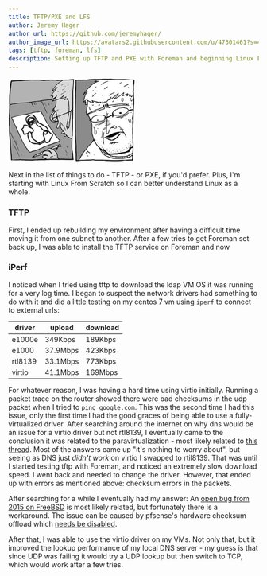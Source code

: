 ```yaml
---
title: TFTP/PXE and LFS
author: Jeremy Hager
author_url: https://github.com/jeremyhager/
author_image_url: https://avatars2.githubusercontent.com/u/47301461?s=460&u=05e044dcce4be18b670f9e2c9bda99c511cd4009&v=4
tags: [tftp, foreman, lfs]
description: Setting up TFTP and PXE with Foreman and beginning Linux From Scratch.
---
```


<img src="/img/lfs.png" width="256"/>

Next in the list of things to do - TFTP - or PXE, if you'd prefer. Plus, I'm starting with Linux From Scratch so I can better understand Linux as a whole.

<!--truncate-->

### TFTP

First, I ended up rebuilding my environment after having a difficult time moving it from one subnet to another. After a few tries to get Foreman set back up, I was able to install the TFTP service on Foreman and now 

### iPerf
I noticed when I tried using tftp to download the ldap VM OS it was running for a very log time. I began to suspect the network drivers had something to do with it and did a little testing on my centos 7 vm using `iperf` to connect to external urls:

|driver |upload  |download|
|-------|--------|--------|
|e1000e |349Kbps |189Kbps |
|e1000  |37.9Mbps|423Kbps |
|rtl8139|33.1Mbps|773Kbps |
|virtio |41.1Mbps|169Mbps |

For whatever reason, I was having a hard time using virtio initially. Running a packet trace on the router showed there were bad checksums in the udp packet when I tried to `ping google.com`. This was the second time I had this issue, only the first time I had the good graces of being able to use a fully-virtualized driver. After searching around the internet on why dns would be an issue for a virtio driver but not rtl8139, I eventually came to the conclusion it was related to the paravirtualization - most likely related to [this thread](https://unix.stackexchange.com/a/584368). Most of the answers came up "it's nothing to worry about", but seeing as DNS just *didn't work* on virtio I swapped to rtil8139. That was until I started testing tftp with Foreman, and noticed an extremely slow download speed. I went back and needed to change the driver. However, that ended up with errors as mentioned above: checksum errors in the packets.

After searching for a while I eventually had my answer: An [open bug from 2015 on FreeBSD](https://bugs.freebsd.org/bugzilla/show_bug.cgi?id=165059) is most likely related, but fortunately there is a workaround. The issue can be caused by pfsense's hardware checksum offload which [needs be disabled](https://docs.netgate.com/pfsense/en/latest/virtualization/virtio.html#disable-hardware-checksum-offloading).

After that, I was able to use the virtio driver on my VMs. Not only that, but it improved the lookup performance of my local DNS server - my guess is that since UDP was failing it would try a UDP lookup but then switch to TCP, which would work after a few tries.